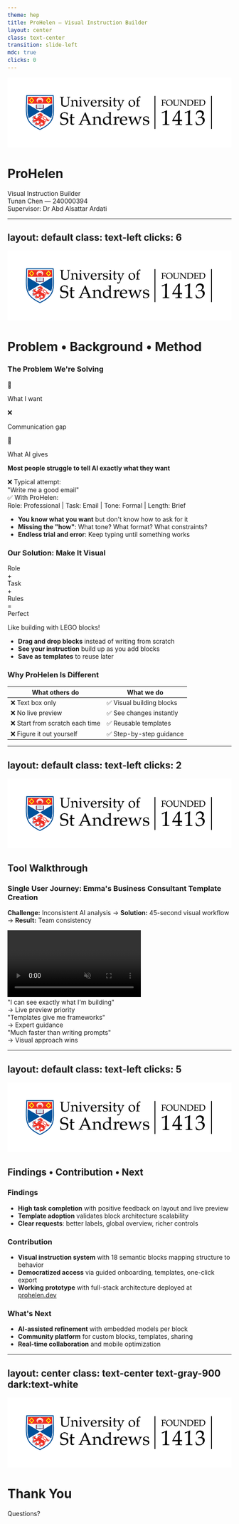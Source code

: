 ```yaml
---
theme: hep
title: ProHelen — Visual Instruction Builder
layout: center
class: text-center
transition: slide-left
mdc: true
clicks: 0
---
```


<img src="./logo.png" class="fixed top-4 right-4 h-10 opacity-80" />

<!-- Decorative background elements -->
<div class="absolute inset-0 overflow-hidden pointer-events-none">
  <div class="absolute top-20 left-20 w-32 h-32 bg-gradient-to-br from-gray-800/40 to-slate-800/40 dark:from-gray-700/30 dark:to-slate-700/30 rounded-full blur-xl opacity-80"></div>
  <div class="absolute bottom-32 right-16 w-48 h-48 bg-gradient-to-tl from-zinc-800/30 to-neutral-800/30 dark:from-zinc-700/20 dark:to-neutral-700/20 rounded-full blur-2xl opacity-60"></div>
  <div class="absolute top-1/2 left-1/4 w-2 h-16 bg-gradient-to-b from-gray-600 to-slate-700 opacity-40 transform rotate-12"></div>
  <div class="absolute top-1/3 right-1/3 w-1 h-12 bg-gradient-to-b from-zinc-600 to-neutral-700 opacity-50 transform -rotate-45"></div>
</div>

<div class="relative z-10">

# **ProHelen**
<div class="text-3xl font-light text-gray-700 dark:text-gray-300 mb-8">Visual Instruction Builder</div>

<div class="mt-12 space-y-4">
  <div class="text-xl font-medium">Tunan Chen — 240000394</div>
  <div class="text-lg opacity-70">Supervisor: Dr Abd Alsattar Ardati</div>
</div>

<!-- Subtle accent line -->
<div class="mt-12 mx-auto w-24 h-px bg-gradient-to-r from-transparent via-gray-600 dark:via-gray-400 to-transparent opacity-60"></div>

</div>

<!--
Good morning/afternoon everyone,

My name is Tunan Chen, and today I'm excited to present ProHelen - a Visual Instruction Builder that transforms how people communicate with AI.

For this project, the core question we're addressing is: How can we bridge the gap between what people want to tell AI and what they actually manage to communicate?

Let's dive into this problem.
-->

---
layout: default
class: text-left
clicks: 6
---

<img src="./logo.png" class="fixed top-4 right-4 h-10 opacity-80" />

# Problem • Background • Method

<div class="grid grid-cols-2 gap-8 items-start mt-4">

<div>

<div v-click="1" v-motion
  :initial="{ opacity: 0, y: 30 }"
  :enter="{ opacity: 1, y: 0, transition: { duration: 600 } }">

### The Problem We're Solving

<!-- Simple Expression Gap Visual -->
<div class="mb-6 p-4 bg-blue-50 dark:bg-blue-900/20 rounded-lg border border-blue-200 dark:border-blue-800">
  <div class="flex items-center justify-center space-x-4">
    <!-- User thinking -->
    <div class="text-center">
      <div class="w-16 h-16 bg-white dark:bg-gray-800 rounded-full border-2 border-blue-300 dark:border-blue-600 flex items-center justify-center">
        <span class="text-2xl">🧠</span>
      </div>
      <p class="mt-2 text-xs font-medium text-gray-800 dark:text-gray-200">What I want</p>
    </div>
    <!-- Arrow with question mark -->
    <div class="text-center">
      <div class="text-2xl text-red-500 dark:text-red-400">❌</div>
      <p class="mt-2 text-xs text-red-600 dark:text-red-400">Communication gap</p>
    </div>
    <!-- AI confused -->
    <div class="text-center">
      <div class="w-16 h-16 bg-white dark:bg-gray-800 rounded-full border-2 border-gray-300 dark:border-gray-600 flex items-center justify-center">
        <span class="text-2xl">🤖</span>
      </div>
      <p class="mt-2 text-xs font-medium text-gray-800 dark:text-gray-200">What AI gives</p>
    </div>
  </div>
</div>

**Most people struggle to tell AI exactly what they want**

<div class="mt-4 p-3 bg-gray-50 dark:bg-gray-800 rounded text-sm">
  <div class="text-red-600 dark:text-red-400 font-medium">❌ Typical attempt:</div>
  <div class="italic">"Write me a good email"</div>
  <div class="text-green-600 dark:text-green-400 font-medium mt-2">✅ With ProHelen:</div>
  <div class="text-xs">Role: Professional | Task: Email | Tone: Formal | Length: Brief</div>
</div>

</div>

<div v-click="2">
<ul class="text-base space-y-3 mt-4">
  <li><strong>You know what you want</strong> but don't know how to ask for it</li>
  <li><strong>Missing the "how"</strong>: What tone? What format? What constraints?</li>
  <li><strong>Endless trial and error</strong>: Keep typing until something works</li>
</ul>
</div>

</div>

<div>

<div v-click="3" v-motion
  :initial="{ opacity: 0, y: 30 }"
  :enter="{ opacity: 1, y: 0, transition: { duration: 600 } }">

### Our Solution: Make It Visual

<div class="mb-6 p-4 bg-green-50 dark:bg-green-900/20 rounded-lg border border-green-200 dark:border-green-800">
  <div class="flex items-center justify-center space-x-2">
    <!-- Building blocks -->
    <div class="w-12 h-8 bg-blue-400 dark:bg-blue-500 rounded text-white text-xs flex items-center justify-center">Role</div>
    <span class="text-lg text-gray-800 dark:text-gray-200">+</span>
    <div class="w-12 h-8 bg-green-400 dark:bg-green-500 rounded text-white text-xs flex items-center justify-center">Task</div>
    <span class="text-lg text-gray-800 dark:text-gray-200">+</span>
    <div class="w-12 h-8 bg-orange-400 dark:bg-orange-500 rounded text-white text-xs flex items-center justify-center">Rules</div>
    <span class="text-lg text-gray-800 dark:text-gray-200">=</span>
    <div class="w-12 h-8 bg-purple-400 dark:bg-purple-500 rounded text-white text-xs flex items-center justify-center">Perfect</div>
  </div>
  <p class="text-center mt-2 text-sm font-medium text-gray-800 dark:text-gray-200">Like building with LEGO blocks!</p>
</div>

</div>

<div v-click="4">
<ul class="text-base space-y-3">
  <li><strong>Drag and drop blocks</strong> instead of writing from scratch</li>
  <li><strong>See your instruction</strong> build up as you add blocks</li>
  <li><strong>Save as templates</strong> to reuse later</li>
</ul>
</div>

<div v-click="5" v-motion
  :initial="{ opacity: 0, y: 20 }"
  :enter="{ opacity: 1, y: 0, transition: { duration: 500 } }">

### Why ProHelen Is Different

</div>

<div v-click="6" v-motion
  :initial="{ opacity: 0, y: 20 }"
  :enter="{ opacity: 1, y: 0, transition: { duration: 600, delay: 200 } }">
<div class="mt-4">

| What others do | What we do |
|----------------|------------|
| ❌ Text box only | ✅ Visual building blocks |
| ❌ No live preview | ✅ See changes instantly |
| ❌ Start from scratch each time | ✅ Reusable templates |
| ❌ Figure it out yourself | ✅ Step-by-step guidance |

</div>
</div>

</div>

</div>

<!--
开场 (Click 1 出现时)
Let me start with the fundamental problem we're solving. Most people struggle to tell AI exactly what they want. Look at this communication gap here - you have a clear idea in your head, but there’s a big gap between what you want and what the AI gives you.

问题分析 (Click 2 出现时)
Why does this happen? Well, there are three main reasons. First, you know what you want but not how to ask for it. Second, you're missing all the specifics - what tone should it use? What format? What constraints? And third, it just becomes this endless cycle of trial and error until something works.

解决方案介绍 (Click 3 出现时)
So our solution was to make this entire process visual. Think of it like building with LEGO blocks - instead of trying to describe everything in words, you just drag and drop to get the perfect prompt.

优势说明 (Click 4 出现时)
This gives you three key advantages: you can drag and drop blocks instead of writing from empty, you see your instruction building up in real-time, and you can save successful combinations as templates for later use.

差异化对比 (Click 5-6 出现时)
But what makes ProHelen different from existing tools? Well, here's the key distinction - while others just give you a text box and say "figure it out yourself," we provide visual building blocks, instant previews, reusable templates, and step-by-step guidance. In short, ProHelen makes prompt creation easier, faster.
-->

---
layout: default
class: text-left
clicks: 2
---

<img src="./logo.png" class="fixed top-4 right-4 h-10 opacity-80" />

## Tool Walkthrough

<div class="space-y-8 mt-6">

<div v-click="1" v-motion
  :initial="{ opacity: 0, y: -30 }"
  :enter="{ opacity: 1, y: 0, transition: { duration: 600 } }"
  class="text-center">

### Single User Journey: Emma's Business Consultant Template Creation

**Challenge:** Inconsistent AI analysis → **Solution:** 45-second visual workflow → **Result:** Team consistency



</div>

<div v-click="2" v-motion
  :initial="{ opacity: 0, scale: 0.95 }"
  :enter="{ opacity: 1, scale: 1, transition: { duration: 800, delay: 200 } }"
  class="w-full">

<div class="w-full max-w-2xl mx-auto">
  <video 
    src="./CleanShot 2025-08-15 at 12.30.31.mp4" 
    class="w-full rounded-lg shadow-lg border-2 border-gray-300 dark:border-gray-600"
    controls
    autoplay
    muted
    loop
    preload="metadata">
    <source src="./CleanShot 2025-08-15 at 12.30.31.mp4" type="video/mp4">
    Your browser does not support the video tag.
  </video>
</div>

<div class="mt-6 grid grid-cols-1 md:grid-cols-3 gap-4 text-center">
  <div v-motion
    :initial="{ opacity: 0, y: 20 }"
    :enter="{ opacity: 1, y: 0, transition: { duration: 400, delay: 500 } }"
    class="p-3 bg-green-50 dark:bg-green-900/20 rounded">
    <div class="italic text-sm">"I can see exactly what I'm building"</div>
    <div class="text-xs mt-1 font-medium">→ Live preview priority</div>
  </div>
  <div v-motion
    :initial="{ opacity: 0, y: 20 }"
    :enter="{ opacity: 1, y: 0, transition: { duration: 400, delay: 600 } }"
    class="p-3 bg-blue-50 dark:bg-blue-900/20 rounded">
    <div class="italic text-sm">"Templates give me frameworks"</div>
    <div class="text-xs mt-1 font-medium">→ Expert guidance</div>
  </div>
  <div v-motion
    :initial="{ opacity: 0, y: 20 }"
    :enter="{ opacity: 1, y: 0, transition: { duration: 400, delay: 700 } }"
    class="p-3 bg-purple-50 dark:bg-purple-900/20 rounded">
    <div class="italic text-sm">"Much faster than writing prompts"</div>
    <div class="text-xs mt-1 font-medium">→ Visual approach wins</div>
  </div>
</div>

</div>

</div>

<!--
Click 1 出现时
Let me show you how this works. Meet Emma, a business consultant frustrated with AI giving different answers. We made her a 45-second visual workflow that changed her team’s work, giving consistent, professional results every time.


Click 2 出现时 (GIF播放)
Now let’s take a look at Emma’s workflow. She first drags in “Role Definition” and selects “Business Consultant” from the presets. Then she adds “Goal Setting” – this isn’t just a regular text box, but a complete professional framework. After that she sets the output format and views a live preview on the right. Finally, she saves it as a template that her entire team can use.

This workflow gave us valuable user feedback. [指向三个反馈卡片] These insights shaped our design. Users said:
- "I can see exactly what I'm building" – confirming live preview is key.
- "Templates give me frameworks I wouldn't think of" – showing expert guidance matters.
- "Much faster than writing prompts" – proving the visual approach works.
-->

---
layout: default
class: text-left
clicks: 5
---

<img src="./logo.png" class="fixed top-4 right-4 h-10 opacity-80" />

## Findings • Contribution • Next

<div v-click="1" v-motion
  :initial="{ opacity: 0, y: 30 }"
  :enter="{ opacity: 1, y: 0, transition: { duration: 600 } }"
  class="text-xl mt-6">

### Findings

<div v-click="2">
<ul class="space-y-2">
  <li><strong>High task completion</strong> with positive feedback on layout and live preview</li>
  <li><strong>Template adoption</strong> validates block architecture scalability</li>
  <li><strong>Clear requests</strong>: better labels, global overview, richer controls</li>
</ul>
</div>

</div>

<div v-click="3" v-motion
  :initial="{ opacity: 0, y: 30 }"
  :enter="{ opacity: 1, y: 0, transition: { duration: 600 } }"
  class="text-xl mt-6">

### Contribution  

<div v-click="4">
<ul class="space-y-2">
  <li><strong>Visual instruction system</strong> with 18 semantic blocks mapping structure to behavior</li>
  <li><strong>Democratized access</strong> via guided onboarding, templates, one-click export</li>
  <li><strong>Working prototype</strong> with full-stack architecture deployed at <a href="https://prohelen.dev" target="_blank" class="text-blue-500 hover:text-blue-600">prohelen.dev</a></li>
</ul>
</div>

</div>

<div v-click="5" v-motion
  :initial="{ opacity: 0, y: 30 }"
  :enter="{ opacity: 1, y: 0, transition: { duration: 600 } }"
  class="text-xl mt-6">

### What's Next

<div>
<ul class="space-y-2">
  <li><strong>AI-assisted refinement</strong> with embedded models per block</li>
  <li><strong>Community platform</strong> for custom blocks, templates, sharing</li>
  <li><strong>Real-time collaboration</strong> and mobile optimization</li>
</ul>
</div>

</div>

<!--
Click 1-2: Findings
So what did we discover? Three key findings: high task completion with positive feedback on layout and live preview. Strong template adoption validated our block architecture scalability. And users gave specific, actionable requests - better labels, global overview, richer controls. These weren't complaints, they were our roadmap.

Click 3-4: Contribution 
Our main contributions: We created a visual instruction system with 18 building blocks that directly map structure to AI behavior. We democratized prompt engineering through guided templates and one-click export - making professional instruction building accessible to everyone. And we delivered a working prototype deployed at prohelen.dev.

Click 5: What's Next 
Looking ahead: I hope to embed AI models within each block for intelligent optimization, build a community platform for users to co-create high-quality prompts, and support real-time collaboration. This opens up entirely new possibilities for human-AI interaction—and this is just the beginning.
-->

---
layout: center
class: text-center text-gray-900 dark:text-white
---

<div class="absolute inset-0 overflow-hidden pointer-events-none">
  <div class="absolute top-20 left-20 w-32 h-32 bg-gradient-to-br from-gray-800/40 to-slate-800/40 dark:from-gray-700/30 dark:to-slate-700/30 rounded-full blur-xl opacity-80"></div>
  <div class="absolute bottom-32 right-16 w-48 h-48 bg-gradient-to-tl from-zinc-800/30 to-neutral-800/30 dark:from-zinc-700/20 dark:to-neutral-700/20 rounded-full blur-2xl opacity-60"></div>
  <div class="absolute top-1/2 left-1/4 w-2 h-16 bg-gradient-to-b from-gray-600 to-slate-700 opacity-40 transform rotate-12"></div>
  <div class="absolute top-1/3 right-1/3 w-1 h-12 bg-gradient-to-b from-zinc-600 to-neutral-700 opacity-50 transform -rotate-45"></div>
</div>

<img src="./logo.png" class="fixed top-4 right-4 h-10 opacity-80" />

# Thank You

<div class="text-xl text-gray-600 dark:text-gray-400 mt-6">Questions?</div>

<!-- Subtle accent line -->
<div class="mt-12 mx-auto w-24 h-px bg-gradient-to-r from-transparent via-gray-600 dark:via-gray-400 to-transparent opacity-60"></div>

<!--
Thank you for your attention.

ProHelen demonstrates that visual interfaces can fundamentally improve how people communicate with AI systems.

I'm happy to answer any questions you might have.
-->
